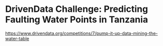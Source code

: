 # DrivenData Challenge: Predicting Faulting Water Points in Tanzania
https://www.drivendata.org/competitions/7/pump-it-up-data-mining-the-water-table
